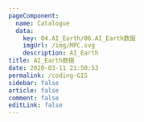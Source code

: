 ```yaml
---
pageComponent: 
  name: Catalogue
  data: 
    key: 04.AI_Earth/06.AI_Earth数据
    imgUrl: /img/MPC.svg
    description: AI_Earth
title: AI_Earth数据
date: 2020-03-11 21:50:53
permalink: /coding-GIS
sidebar: false
article: false
comment: false
editLink: false
---
```

